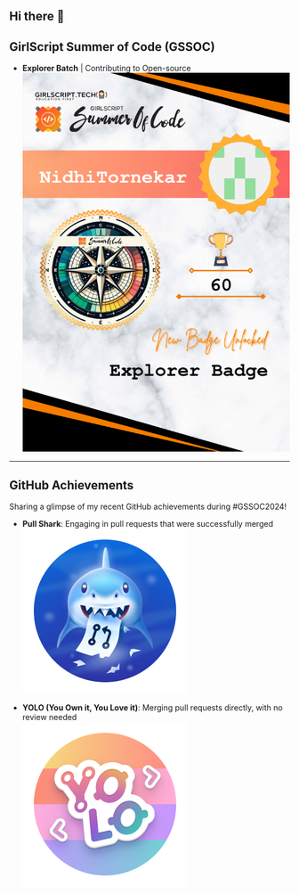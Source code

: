 ## Hi there 👋
## GirlScript Summer of Code (GSSOC)
- **Explorer Batch** | Contributing to Open-source
![GSSOC Explorer Badge](https://github.com/NidhiTornekar/NidhiTornekar/blob/main/Share%20Badge.png)

---

## GitHub Achievements

Sharing a glimpse of my recent GitHub achievements during #GSSOC2024!

- **Pull Shark**: Engaging in pull requests that were successfully merged  
  ![Pull Shark Badge](https://github.com/NidhiTornekar/NidhiTornekar/blob/main/pull-shark.png)

- **YOLO (You Own it, You Love it)**: Merging pull requests directly, with no review needed  
  ![YOLO Badge](https://github.com/NidhiTornekar/NidhiTornekar/blob/main/yolo.png)

<!--
**NidhiTornekar/NidhiTornekar** is a ✨ _special_ ✨ repository because its `README.md` (this file) appears on your GitHub profile.

Here are some ideas to get you started:

- 🔭 I’m currently working on ...
- 🌱 I’m currently learning ...
- 👯 I’m looking to collaborate on ...
- 🤔 I’m looking for help with ...
- 💬 Ask me about ...
- 📫 How to reach me: ...
- 😄 Pronouns: ...
- ⚡ Fun fact: ...
-->
